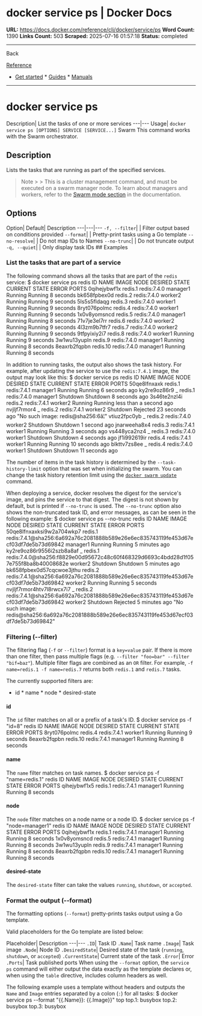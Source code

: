 # docker service ps | Docker Docs

**URL:** https://docs.docker.com/reference/cli/docker/service/ps
**Word Count:** 1390
**Links Count:** 503
**Scraped:** 2025-07-16 01:57:18
**Status:** completed

---

Back

[Reference](https://docs.docker.com/reference/)

  * [Get started](https://docs.docker.com/get-started/)   * [Guides](https://docs.docker.com/guides/)   * [Manuals](https://docs.docker.com/manuals/)

* * *

# docker service ps

Description| List the tasks of one or more services   ---|---   Usage| `docker service ps [OPTIONS] SERVICE [SERVICE...]`      Swarm This command works with the Swarm orchestrator.

## Description

Lists the tasks that are running as part of the specified services.

> Note >  > This is a cluster management command, and must be executed on a swarm manager node. To learn about managers and workers, refer to the [Swarm mode section](https://docs.docker.com/engine/swarm/) in the documentation.

## Options

Option| Default| Description   ---|---|---   `-f, --filter`| | Filter output based on conditions provided   `--format`| | Pretty-print tasks using a Go template   `--no-resolve`| | Do not map IDs to Names   `--no-trunc`| | Do not truncate output   `-q, --quiet`| | Only display task IDs      ## Examples

### List the tasks that are part of a service

The following command shows all the tasks that are part of the `redis` service:               $ docker service ps redis          ID             NAME      IMAGE        NODE      DESIRED STATE  CURRENT STATE          ERROR  PORTS     0qihejybwf1x   redis.1   redis:7.4.0  manager1  Running        Running 8 seconds     bk658fpbex0d   redis.2   redis:7.4.0  worker2   Running        Running 9 seconds     5ls5s5fldaqg   redis.3   redis:7.4.0  worker1   Running        Running 9 seconds     8ryt076polmc   redis.4   redis:7.4.0  worker1   Running        Running 9 seconds     1x0v8yomsncd   redis.5   redis:7.4.0  manager1  Running        Running 8 seconds     71v7je3el7rr   redis.6   redis:7.4.0  worker2   Running        Running 9 seconds     4l3zm9b7tfr7   redis.7   redis:7.4.0  worker2   Running        Running 9 seconds     9tfpyixiy2i7   redis.8   redis:7.4.0  worker1   Running        Running 9 seconds     3w1wu13yupln   redis.9   redis:7.4.0  manager1  Running        Running 8 seconds     8eaxrb2fqpbn   redis.10  redis:7.4.0  manager1  Running        Running 8 seconds     

In addition to running tasks, the output also shows the task history. For example, after updating the service to use the `redis:7.4.1` image, the output may look like this:               $ docker service ps redis          ID            NAME         IMAGE        NODE      DESIRED STATE  CURRENT STATE                   ERROR  PORTS     50qe8lfnxaxk  redis.1      redis:7.4.1  manager1  Running        Running 6 seconds ago     ky2re9oz86r9   \_ redis.1  redis:7.4.0  manager1  Shutdown       Shutdown 8 seconds ago     3s46te2nzl4i  redis.2      redis:7.4.1  worker2   Running        Running less than a second ago     nvjljf7rmor4   \_ redis.2  redis:7.4.1  worker2   Shutdown       Rejected 23 seconds ago        "No such image: redis@sha256:6â¦"     vtiuz2fpc0yb   \_ redis.2  redis:7.4.0  worker2   Shutdown       Shutdown 1 second ago     jnarweeha8x4  redis.3      redis:7.4.1  worker1   Running        Running 3 seconds ago     vs448yca2nz4   \_ redis.3  redis:7.4.0  worker1   Shutdown       Shutdown 4 seconds ago     jf1i992619ir  redis.4      redis:7.4.1  worker1   Running        Running 10 seconds ago     blkttv7zs8ee   \_ redis.4  redis:7.4.0  worker1   Shutdown       Shutdown 11 seconds ago     

The number of items in the task history is determined by the `--task-history-limit` option that was set when initializing the swarm. You can change the task history retention limit using the [`docker swarm update`](https://docs.docker.com/reference/cli/docker/swarm/update/) command.

When deploying a service, docker resolves the digest for the service's image, and pins the service to that digest. The digest is not shown by default, but is printed if `--no-trunc` is used. The `--no-trunc` option also shows the non-truncated task ID, and error messages, as can be seen in the following example:               $ docker service ps --no-trunc redis          ID                          NAME         IMAGE                                                                                NODE      DESIRED STATE  CURRENT STATE            ERROR                                                                                           PORTS     50qe8lfnxaxksi9w2a704wkp7   redis.1      redis:7.4.1@sha256:6a692a76c2081888b589e26e6ec835743119fe453d67ecf03df7de5b73d69842  manager1  Running        Running 5 minutes ago     ky2re9oz86r9556i2szb8a8af   \_ redis.1   redis:7.4.0@sha256:f8829e00d95672c48c60f468329d6693c4bdd28d1f057e755f8ba8b40008682e  worker2   Shutdown       Shutdown 5 minutes ago     bk658fpbex0d57cqcwoe3jthu   redis.2      redis:7.4.1@sha256:6a692a76c2081888b589e26e6ec835743119fe453d67ecf03df7de5b73d69842  worker2   Running        Running 5 seconds     nvjljf7rmor4htv7l8rwcx7i7   \_ redis.2   redis:7.4.1@sha256:6a692a76c2081888b589e26e6ec835743119fe453d67ecf03df7de5b73d69842  worker2   Shutdown       Rejected 5 minutes ago   "No such image: redis@sha256:6a692a76c2081888b589e26e6ec835743119fe453d67ecf03df7de5b73d69842"     

### Filtering \(--filter\)

The filtering flag \(`-f` or `--filter`\) format is a `key=value` pair. If there is more than one filter, then pass multiple flags \(e.g. `--filter "foo=bar" --filter "bif=baz"`\). Multiple filter flags are combined as an `OR` filter. For example, `-f name=redis.1 -f name=redis.7` returns both `redis.1` and `redis.7` tasks.

The currently supported filters are:

  * id   * name   * node   * desired-state

#### id

The `id` filter matches on all or a prefix of a task's ID.               $ docker service ps -f "id=8" redis          ID             NAME      IMAGE        NODE      DESIRED STATE  CURRENT STATE      ERROR  PORTS     8ryt076polmc   redis.4   redis:7.4.1  worker1   Running        Running 9 seconds     8eaxrb2fqpbn   redis.10  redis:7.4.1  manager1  Running        Running 8 seconds     

#### name

The `name` filter matches on task names.               $ docker service ps -f "name=redis.1" redis          ID            NAME     IMAGE        NODE      DESIRED STATE  CURRENT STATE      ERROR  PORTS     qihejybwf1x5  redis.1  redis:7.4.1  manager1  Running        Running 8 seconds     

#### node

The `node` filter matches on a node name or a node ID.               $ docker service ps -f "node=manager1" redis          ID            NAME      IMAGE        NODE      DESIRED STATE  CURRENT STATE      ERROR  PORTS     0qihejybwf1x  redis.1   redis:7.4.1  manager1  Running        Running 8 seconds     1x0v8yomsncd  redis.5   redis:7.4.1  manager1  Running        Running 8 seconds     3w1wu13yupln  redis.9   redis:7.4.1  manager1  Running        Running 8 seconds     8eaxrb2fqpbn  redis.10  redis:7.4.1  manager1  Running        Running 8 seconds     

#### desired-state

The `desired-state` filter can take the values `running`, `shutdown`, or `accepted`.

### Format the output \(--format\)

The formatting options \(`--format`\) pretty-prints tasks output using a Go template.

Valid placeholders for the Go template are listed below:

Placeholder| Description   ---|---   `.ID`| Task ID   `.Name`| Task name   `.Image`| Task image   `.Node`| Node ID   `.DesiredState`| Desired state of the task \(`running`, `shutdown`, or `accepted`\)   `.CurrentState`| Current state of the task   `.Error`| Error   `.Ports`| Task published ports      When using the `--format` option, the `service ps` command will either output the data exactly as the template declares or, when using the `table` directive, includes column headers as well.

The following example uses a template without headers and outputs the `Name` and `Image` entries separated by a colon \(`:`\) for all tasks:               $ docker service ps --format "{{.Name}}: {{.Image}}" top          top.1: busybox     top.2: busybox     top.3: busybox